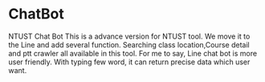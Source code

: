 # ChatBot
NTUST Chat Bot
This is a advance version for NTUST tool. We move it to the Line and add several function.
Searching class location,Course detail and ptt crawler all available in this tool.
For me to say, Line chat bot is more user friendly. 
With typing few word, it can return precise data which user want.
